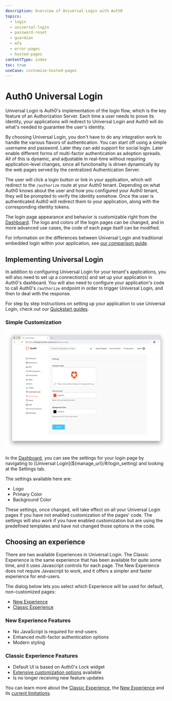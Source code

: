 ```yaml
---
description: Overview of Universal Login with Auth0
topics:
  - login
  - universal-login
  - password-reset
  - guardian
  - mfa
  - error-pages
  - hosted-pages
contentType: index
toc: true
useCase: customize-hosted-pages
---
```

# Auth0 Universal Login

Universal Login is Auth0's implementation of the login flow, which is the key feature of an Authorization Server. Each time a user needs to prove its identity, your applications will redirect to Universal Login and Auth0 will do what's needed to guarantee the user's identity. 

By choosing Universal Login, you don't have to do any integration work to handle the various flavors of authentication. You can start off using a simple username and password. Later they can add support for social login. Later enable different forms of multi-factor authentication as adoption spreads.  All of this is dynamic, and adjustable in real-time without requiring application-level changes, since all functionality is driven dynamically by the web pages served by the centralized Authentication Server.

 The user will click a login button or link in your application, which will redirect to the `/authorize` route at your Auth0 tenant. Depending on what Auth0 knows about the user and how you configured your Auth0 tenant, they will be prompted to verify the identity somehow. Once the user is authenticated Auth0 will redirect them to your application, along with the corresponding identity tokens.

The login page appearance and behavior is customizable right from the [Dashboard](${manage_url}). The logo and colors of the login pages can be changed, and in more advanced use cases, the code of each page itself can be modified.

For information on the differences between Universal Login and traditional embedded login within your application, see [our comparison guide](/guides/login/universal-vs-embedded).

## Implementing Universal Login

In addition to configuring Universal Login for your tenant's applications, you will also need to set up a connection(s) and set up your application in Auth0's dashboard. You will also need to configure your application's code to call Auth0's `/authorize` endpoint in order to trigger Universal Login, and then to deal with the response.

For step by step instructions on setting up your application to use Universal Login, check out our [Quickstart guides](/quickstarts).

### Simple Customization

![Customization Settings for Login Page](/media/articles/universal-login/settings.png)

In the [Dashboard](${manage_url}), you can see the settings for your login page by navigating to [Universal Login](${manage_url}/#/login_setting) and looking at the Settings tab.

The settings available here are:

* Logo
* Primary Color
* Background Color

These settings, once changed, will take effect on all your Universal Login pages if you have not enabled customization of the pages' code. The settings will also work if you have enabled customization but are using the predefined templates and have not changed those options in the code.

## Choosing an experience

There are two available Experiences in Universal Login. The Classic Experience is the same experience that has been available for quite some time, and it uses Javascript controls for each page. The New Experience does not require Javascript to work, and it offers a simpler and faster experience for end-users. 

The dialog below lets you select which Experience will be used for default, non-customized pages:

<div class="code-picker">
  <div class="languages-bar">
    <ul>
      <li class="active"><a href="#experience-new" data-toggle="tab">New Experience</a></li>
      <li><a href="#experience-classic" data-toggle="tab">Classic Experience</a></li>
    </ul>
  </div>
  <div class="tab-content">
    <div id="experience-new" class="tab-pane active">
      <h3>New Experience Features</h3>
      <ul>
        <li>No JavaScript is required for end-users</li>
        <li>Enhanced multi-factor authentication options</li>
        <li>Modern styling</li>
      </ul>
    </div>
    <div id="experience-classic" class="tab-pane">
      <h3>Classic Experience Features</h3>
      <ul>
        <li>Default UI is based on Auth0's Lock widget</li>
        <li><a href="/universal-login/advanced-customization">Extensive customization options</a> available</li>
        <li>Is no longer receiving new feature updates</li>
      </ul>
    </div>
  </div>
</div>

You can learn more about the [Classic Experience](/universal-login/classic), the [New Experience](/universal-login/new) and its [current limitations](/universal-login/new-experience-limitations).
